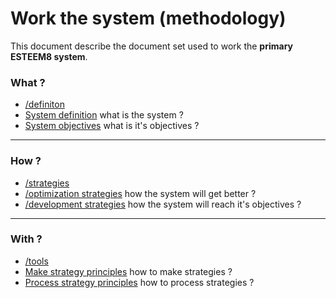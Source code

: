# Work the system (methodology)

This document describe the document set used to work the **primary ESTEEM8 system**.

### What ?
* [/definiton](https://github.com/esteem8app/esteem8app.github.io/tree/master/docs/work-the-system/definition)
 * [System definition](https://github.com/esteem8app/esteem8app.github.io/tree/master/docs/work-the-system/definition) what is the system ?
 * [System objectives](https://github.com/esteem8app/esteem8app.github.io/blob/master/docs/work-the-system/definition/system-objectives.md) what is it's objectives ?

---

### How ?

 * [/strategies](https://github.com/esteem8app/esteem8app.github.io/tree/master/docs/work-the-system/strategies)
  * [/optimization strategies](https://github.com/esteem8app/esteem8app.github.io/tree/master/docs/work-the-system/strategies/optimization-strategies) how the system will get better ?
  * [/development strategies](https://github.com/esteem8app/esteem8app.github.io/tree/master/docs/work-the-system/strategies/development-strategies) how the system will reach it's objectives ?
 
---
 
### With ?
 
 * [/tools](https://github.com/esteem8app/esteem8app.github.io/tree/master/docs/work-the-system/tools)
  * [Make strategy principles](https://github.com/esteem8app/esteem8app.github.io/blob/master/docs/work-the-system/tools/make-strategy-principles.md) how to make strategies ?
  * [Process strategy principles](https://github.com/esteem8app/esteem8app.github.io/blob/master/docs/work-the-system/tools/process-strategy-principles.md) how to process strategies ?
